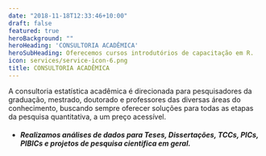 ```yaml
---
date: "2018-11-18T12:33:46+10:00"
draft: false
featured: true
heroBackground: ""
heroHeading: 'CONSULTORIA ACADÊMICA'
heroSubHeading: Oferecemos cursos introdutórios de capacitação em R.
icon: services/service-icon-6.png
title: CONSULTORIA ACADÊMICA
---
```


A consultoria estatística acadêmica é direcionada para pesquisadores da graduação, mestrado, doutorado e professores das diversas áreas do conhecimento, buscando sempre oferecer soluções para todas as etapas da pesquisa quantitativa, a um preço acessível.

- ##### Realizamos análises de dados para Teses, Dissertações, TCCs, PICs, PIBICs e projetos de pesquisa cientifica em geral.